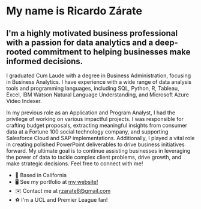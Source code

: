# My name is Ricardo Zárate

## I'm a highly motivated business professional with a passion for data analytics and a deep-rooted commitment to helping businesses make informed decisions. 

I graduated Cum Laude with a degree in Business Administration, focusing in Business Analytics. I have experience with a wide range of data analysis tools 
and programming languages, including SQL, Python, R, Tableau, Excel, IBM Watson Natural Language Understanding, and Microsoft Azure Video Indexer. 

In my previous role as an Application and Program Analyst, I had the privilege of working on various impactful projects. I was responsible for crafting budget proposals, 
extracting meaningful insights from consumer data at a Fortune 100 social technology company, and supporting Salesforce Cloud and SAP implementations. Additionally, 
I played a vital role in creating polished PowerPoint deliverables to drive business initiatives forward. My ultimate goal is to continue assisting businesses in 
leveraging the power of data to tackle complex client problems, drive growth, and make strategic decisions. Feel free to connect with me!
- 🌇 Based in California 
- 🖥️ See my portfolio at [my website!](https://www.example.com)
- ✉️ Contact me at rzarate8@gmail.com
- ⚽️ I'm a UCL and Premier League fan!

<!---
cardozarate/cardozarate is a ✨ special ✨ repository because its `README.md` (this file) appears on your GitHub profile.
You can click the Preview link to take a look at your changes.
--->
